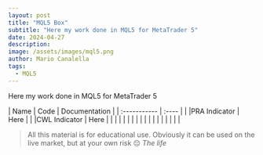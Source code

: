 ```yaml
---
layout: post
title: "MQL5 Box"
subtitle: "Here my work done in MQL5 for MetaTrader 5"
date: 2024-04-27
description: 
image: /assets/images/mql5.png
author: Mario Canalella
tags: 
  - MQL5
---
```

Here my work done in MQL5 for MetaTrader 5

| Name         | Code  | Documentation |
| :----------- | :---- |               |
|PRA Indicator | Here  |               |
|CWL Indicator | Here  |               |
|              |       |               |
|              |       |               |
|              |       |               |
|              |       |               |


> All this material is for educational use. Obviously it can be used on the live market, but at your own risk 😔
> <cite>The life</cite>